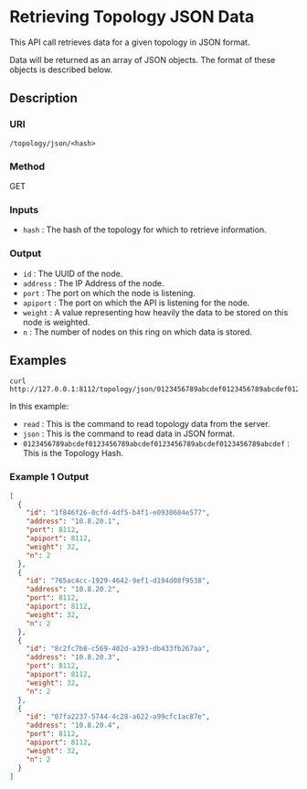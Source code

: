 # Retrieving Topology JSON Data

This API call retrieves data for a given topology in JSON format.

Data will be returned as an array of JSON objects. The format of these objects is described below.

## Description

### URI

`/topology/json/<hash>`

### Method

GET

### Inputs

 * `hash` : The hash of the topology for which to retrieve information.

### Output

 * `id` : The UUID of the node.
 * `address` : The IP Address of the node.
 * `port` : The port on which the node is listening.
 * `apiport` : The port on which the API is listening for the node.
 * `weight` : A value representing how heavily the data to be stored on this node is weighted.
 * `n` : The number of nodes on this ring on which data is stored.

## Examples

```
curl http://127.0.0.1:8112/topology/json/0123456789abcdef0123456789abcdef0123456789abcdef0123456789abcdef
```

In this example:

 * `read` : This is the command to read topology data from the server.
 * `json` : This is the command to read data in JSON format.
 * `0123456789abcdef0123456789abcdef0123456789abcdef0123456789abcdef` : This is the Topology Hash.

### Example 1 Output

```json
[
  {
    "id": "1f846f26-0cfd-4df5-b4f1-e0930604e577",
    "address": "10.8.20.1",
    "port": 8112,
    "apiport": 8112,
    "weight": 32,
    "n": 2
  },
  {
    "id": "765ac4cc-1929-4642-9ef1-d194d08f9538",
    "address": "10.8.20.2",
    "port": 8112,
    "apiport": 8112,
    "weight": 32,
    "n": 2
  },
  {
    "id": "8c2fc7b8-c569-402d-a393-db433fb267aa",
    "address": "10.8.20.3",
    "port": 8112,
    "apiport": 8112,
    "weight": 32,
    "n": 2
  },
  {
    "id": "07fa2237-5744-4c28-a622-a99cfc1ac87e",
    "address": "10.8.20.4",
    "port": 8112,
    "apiport": 8112,
    "weight": 32,
    "n": 2
  }
]
```

